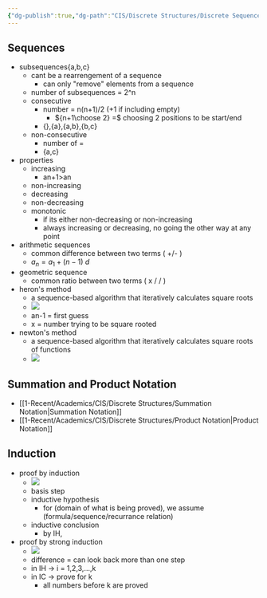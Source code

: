 ```yaml
---
{"dg-publish":true,"dg-path":"CIS/Discrete Structures/Discrete Sequences.md","permalink":"/cis/discrete-structures/discrete-sequences/","created":"2024-01-10T14:30:52.450-05:00","updated":"2025-07-08T10:47:55.390-04:00"}
---
```


## Sequences
- subsequences{a,b,c}
	- cant be a rearrengement of a sequence
		- can only "remove" elements from a sequence
	- number of subsequences = 2^n
	- consecutive
		- number = n(n+1)/2 (+1 if including empty)
			- ${n+1\choose 2} =$ choosing 2 positions to be start/end
		- {},{a},{a,b},{b,c}
	- non-consecutive
		- number of = 
		- {a,c}
- properties
	- increasing
		- an+1>an
	- non-increasing
	- decreasing
	- non-decreasing
	- monotonic
		- if its either non-decreasing or non-increasing
		- always increasing or decreasing, no going the other way at any point
- arithmetic sequences
	- common difference between two terms ( +/- )
	- $a_{n}=a_{1}+(n-1)\ d$
- geometric sequence
	- common ratio between two terms ( x / / )
- heron's method
	- a sequence-based algorithm that iteratively calculates square roots
	- ![](https://i.imgur.com/uKHQboq.png)
	- an-1 = first guess
	- x = number trying to be square rooted
- newton's method
	- a sequence-based algorithm that iteratively calculates square roots of functions
	- ![](https://i.imgur.com/yfjwS9T.png)

## Summation and Product Notation
- [[1-Recent/Academics/CIS/Discrete Structures/Summation Notation\|Summation Notation]]
- [[1-Recent/Academics/CIS/Discrete Structures/Product Notation\|Product Notation]]
## Induction
- proof by induction
	- ![](https://i.imgur.com/BGNVuaj.png)
	- basis step
	- inductive hypothesis
		- for (domain of what is being proved), we assume (formula/sequence/recurrance relation)
	- inductive conclusion
		- by IH, 
- proof by strong induction
	- ![](https://i.imgur.com/oHmqbLV.png)
	- difference = can look back more than one step
	- in IH -> i = 1,2,3,...,k
	- in IC -> prove for k
		- all numbers before k are proved


